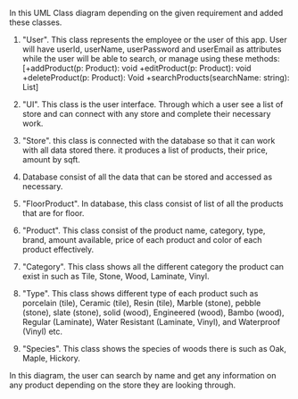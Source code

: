 In this UML Class diagram depending on the given requirement and added these classes.
1. "User". This class represents the employee or the user of this app. User will have userId, userName, userPassword and userEmail as attributes while the user will be able to search, or manage using these methods: 
[+addProduct(p: Product): void
+editProduct(p: Product): void
+deleteProduct(p: Product): Void
+searchProducts(searchName: string): List<Product>]

2. "UI". This class is the user interface. Through which a user see a list of store and can connect with any store and complete their necessary work. 
3. "Store". this class is connected with the database so that it can work with all data stored there. it produces a list of products, their price, amount by sqft.
4. Database consist of all the data that can be stored and accessed as necessary.
5. "FloorProduct". In database, this class consist of list of all the products that are for floor.
6. "Product". This class consist of the product name, category, type, brand, amount available, price of each product and color of each product effectively.
7. "Category". This class shows all the different category the product can exist in such as Tile, Stone, Wood, Laminate, Vinyl.
8. "Type". This class shows different type of each product such as porcelain (tile), Ceramic (tile), Resin (tile), Marble (stone), pebble (stone), slate (stone), solid (wood), Engineered (wood), Bambo (wood), Regular (Laminate), Water Resistant (Laminate, Vinyl), and Waterproof (Vinyl) etc.
9. "Species". This class shows the species of woods there is such as Oak, Maple, Hickory.

In this diagram, the user can search by name and get any information on any product depending on the store they are looking through.
